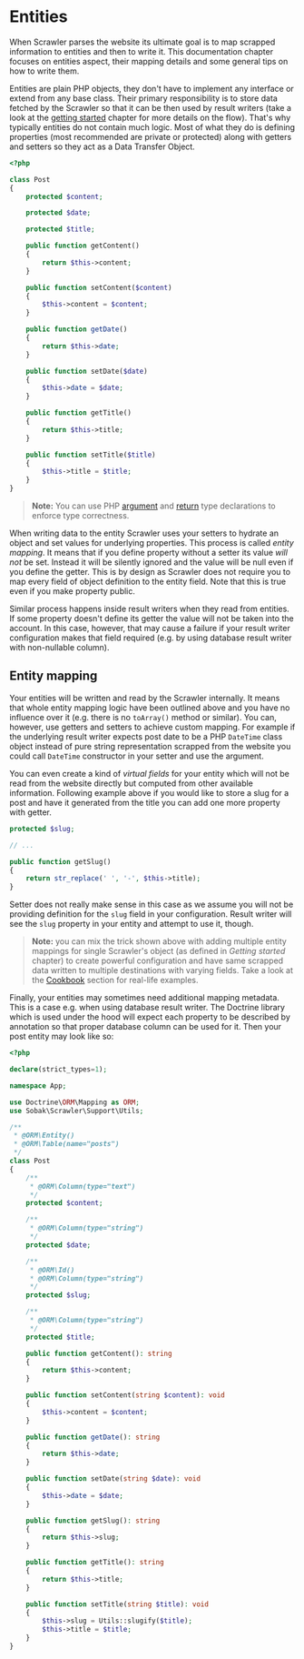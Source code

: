 # Entities
When Scrawler parses the website its ultimate goal is to map scrapped information
to entities and then to write it. This documentation chapter focuses on entities
aspect, their mapping details and some general tips on how to write them.

Entities are plain PHP objects, they don't have to implement any interface or extend
from any base class. Their primary responsibility is to store data fetched by the
Scrawler so that it can be then used by result writers (take a look at the
[getting started](getting-started.md) chapter for more details on the flow).
That's why typically entities do not contain much logic. Most of what they do is
defining properties (most recommended are private or protected) along with getters
and setters so they act as a Data Transfer Object.

```php
<?php

class Post
{
    protected $content;

    protected $date;

    protected $title;

    public function getContent()
    {
        return $this->content;
    }

    public function setContent($content)
    {
        $this->content = $content;
    }

    public function getDate()
    {
        return $this->date;
    }

    public function setDate($date)
    {
        $this->date = $date;
    }

    public function getTitle()
    {
        return $this->title;
    }

    public function setTitle($title)
    {
        $this->title = $title;
    }
}
```

> **Note:** You can use PHP [argument][php-argument-type] and [return][php-return-type]
> type declarations to enforce type correctness.

When writing data to the entity Scrawler uses your setters to hydrate an object
and set values for underlying properties. This process is called _entity mapping_.
It means that if you define property without a setter its value _will not_ be set.
Instead it will be silently ignored and the value will be null even if you define
the getter. This is by design as Scrawler does not require you to map every field
of object definition to the entity field. Note that this is true even if you make
property public.

Similar process happens inside result writers when they read from entities. If some
property doesn't define its getter the value will not be taken into the account.
In this case, however, that may cause a failure if your result writer configuration
makes that field required (e.g. by using database result writer with non-nullable
column).

## Entity mapping
Your entities will be written and read by the Scrawler internally. It means that
whole entity mapping logic have been outlined above and you have no influence
over it (e.g. there is no `toArray()` method or similar). You can, however, use
getters and setters to achieve custom mapping. For example if the underlying
result writer expects post date to be a PHP `DateTime` class object instead of
pure string representation scrapped from the website you could call `DateTime`
constructor in your setter and use the argument.

You can even create a kind of _virtual fields_ for your entity which will not be
read from the website directly but computed from other available information.
Following example above if you would like to store a slug for a post and have
it generated from the title you can add one more property with getter.

```php
protected $slug;

// ...

public function getSlug()
{
    return str_replace(' ', '-', $this->title);
}
```

Setter does not really make sense in this case as we assume you will not be providing
definition for the `slug` field in your configuration. Result writer will see the `slug`
property in your entity and attempt to use it, though.

> **Note:** you can mix the trick shown above with adding multiple entity mappings
> for single Scrawler's object (as defined in _Getting started_ chapter) to create
> powerful configuration and have same scrapped data written to multiple destinations
> with varying fields. Take a look at the [Cookbook](cookbook.md) section for real-life
> examples.

Finally, your entities may sometimes need additional mapping metadata. This is a case
e.g. when using database result writer. The Doctrine library which is used under the
hood will expect each property to be described by annotation so that proper database
column can be used for it. Then your post entity may look like so:

```php
<?php

declare(strict_types=1);

namespace App;

use Doctrine\ORM\Mapping as ORM;
use Sobak\Scrawler\Support\Utils;

/**
 * @ORM\Entity()
 * @ORM\Table(name="posts")
 */
class Post
{
    /**
     * @ORM\Column(type="text")
     */
    protected $content;

    /**
     * @ORM\Column(type="string")
     */
    protected $date;

    /**
     * @ORM\Id()
     * @ORM\Column(type="string")
     */
    protected $slug;

    /**
     * @ORM\Column(type="string")
     */
    protected $title;

    public function getContent(): string
    {
        return $this->content;
    }

    public function setContent(string $content): void
    {
        $this->content = $content;
    }

    public function getDate(): string
    {
        return $this->date;
    }

    public function setDate(string $date): void
    {
        $this->date = $date;
    }

    public function getSlug(): string
    {
        return $this->slug;
    }

    public function getTitle(): string
    {
        return $this->title;
    }

    public function setTitle(string $title): void
    {
        $this->slug = Utils::slugify($title);
        $this->title = $title;
    }
}
```

[php-argument-type]: https://www.php.net/manual/en/functions.arguments.php#functions.arguments.type-declaration
[php-return-type]: https://www.php.net/manual/en/functions.returning-values.php#functions.returning-values.type-declaration
